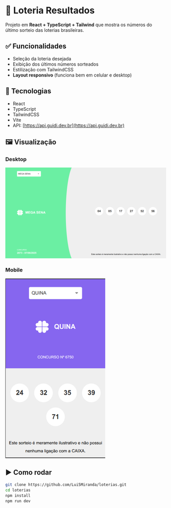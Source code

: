 # 🎲 Loteria Resultados

Projeto em **React + TypeScript + Tailwind** que mostra os números do último sorteio das loterias brasileiras.

## ✅ Funcionalidades

- Seleção da loteria desejada
- Exibição dos últimos números sorteados
- Estilização com TailwindCSS
- **Layout responsivo** (funciona bem em celular e desktop)

## 🔧 Tecnologias

- React
- TypeScript
- TailwindCSS
- Vite
- API: [https://api.guidi.dev.br](https://api.guidi.dev.br)

## 🖼 Visualização

### Desktop  
![Versão Desktop](images/desktop.png)

### Mobile  
![Versão Mobile](images/mobile.png)

## ▶️ Como rodar

```bash
git clone https://github.com/Lui5Miranda/loterias.git
cd loterias
npm install
npm run dev

